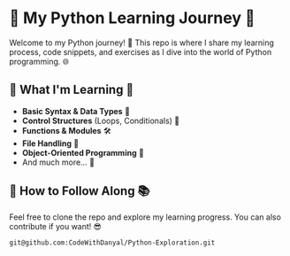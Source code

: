 # 🚀 My Python Learning Journey 🐍

Welcome to my Python journey! 🎉 This repo is where I share my learning process, code snippets, and exercises as I dive into the world of Python programming. 🌐

## 📘 What I'm Learning 🧠

- **Basic Syntax & Data Types** 📝
- **Control Structures** (Loops, Conditionals) 🔄
- **Functions & Modules** 🛠️
- **File Handling** 📂
- **Object-Oriented Programming** 🧳
- And much more… 🌱

## 🔄 How to Follow Along 📚

Feel free to clone the repo and explore my learning progress. You can also contribute if you want! 😎

```bash
git@github.com:CodeWithDanyal/Python-Exploration.git
